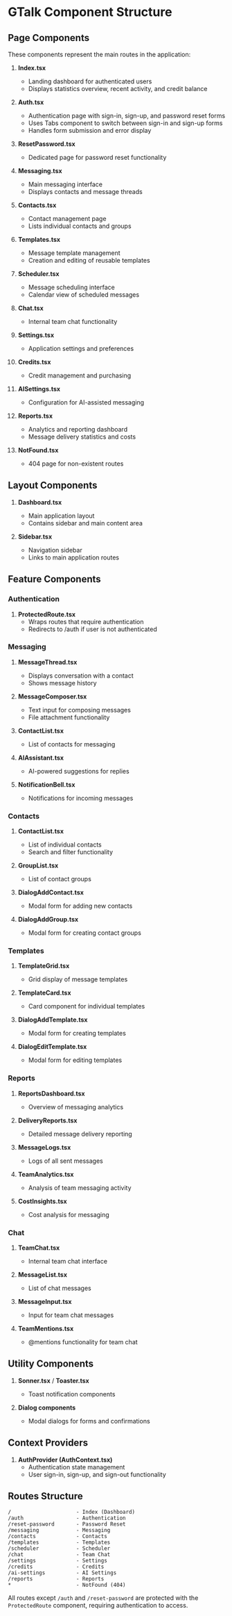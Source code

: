 
# GTalk Component Structure

## Page Components

These components represent the main routes in the application:

1. **Index.tsx**
   - Landing dashboard for authenticated users
   - Displays statistics overview, recent activity, and credit balance

2. **Auth.tsx**
   - Authentication page with sign-in, sign-up, and password reset forms
   - Uses Tabs component to switch between sign-in and sign-up forms
   - Handles form submission and error display

3. **ResetPassword.tsx**
   - Dedicated page for password reset functionality

4. **Messaging.tsx**
   - Main messaging interface
   - Displays contacts and message threads

5. **Contacts.tsx**
   - Contact management page
   - Lists individual contacts and groups

6. **Templates.tsx**
   - Message template management
   - Creation and editing of reusable templates

7. **Scheduler.tsx**
   - Message scheduling interface
   - Calendar view of scheduled messages

8. **Chat.tsx**
   - Internal team chat functionality

9. **Settings.tsx**
   - Application settings and preferences

10. **Credits.tsx**
    - Credit management and purchasing

11. **AISettings.tsx**
    - Configuration for AI-assisted messaging

12. **Reports.tsx**
    - Analytics and reporting dashboard
    - Message delivery statistics and costs

13. **NotFound.tsx**
    - 404 page for non-existent routes

## Layout Components

1. **Dashboard.tsx**
   - Main application layout
   - Contains sidebar and main content area

2. **Sidebar.tsx**
   - Navigation sidebar
   - Links to main application routes

## Feature Components

### Authentication

1. **ProtectedRoute.tsx**
   - Wraps routes that require authentication
   - Redirects to /auth if user is not authenticated

### Messaging

1. **MessageThread.tsx**
   - Displays conversation with a contact
   - Shows message history

2. **MessageComposer.tsx**
   - Text input for composing messages
   - File attachment functionality

3. **ContactList.tsx**
   - List of contacts for messaging

4. **AIAssistant.tsx**
   - AI-powered suggestions for replies

5. **NotificationBell.tsx**
   - Notifications for incoming messages

### Contacts

1. **ContactList.tsx**
   - List of individual contacts
   - Search and filter functionality

2. **GroupList.tsx**
   - List of contact groups

3. **DialogAddContact.tsx**
   - Modal form for adding new contacts

4. **DialogAddGroup.tsx**
   - Modal form for creating contact groups

### Templates

1. **TemplateGrid.tsx**
   - Grid display of message templates

2. **TemplateCard.tsx**
   - Card component for individual templates

3. **DialogAddTemplate.tsx**
   - Modal form for creating templates

4. **DialogEditTemplate.tsx**
   - Modal form for editing templates

### Reports

1. **ReportsDashboard.tsx**
   - Overview of messaging analytics

2. **DeliveryReports.tsx**
   - Detailed message delivery reporting

3. **MessageLogs.tsx**
   - Logs of all sent messages

4. **TeamAnalytics.tsx**
   - Analysis of team messaging activity

5. **CostInsights.tsx**
   - Cost analysis for messaging

### Chat

1. **TeamChat.tsx**
   - Internal team chat interface

2. **MessageList.tsx**
   - List of chat messages

3. **MessageInput.tsx**
   - Input for team chat messages

4. **TeamMentions.tsx**
   - @mentions functionality for team chat

## Utility Components

1. **Sonner.tsx** / **Toaster.tsx**
   - Toast notification components

2. **Dialog components**
   - Modal dialogs for forms and confirmations

## Context Providers

1. **AuthProvider (AuthContext.tsx)**
   - Authentication state management
   - User sign-in, sign-up, and sign-out functionality

## Routes Structure

```
/                     - Index (Dashboard)
/auth                 - Authentication
/reset-password       - Password Reset
/messaging            - Messaging
/contacts             - Contacts
/templates            - Templates
/scheduler            - Scheduler
/chat                 - Team Chat
/settings             - Settings
/credits              - Credits
/ai-settings          - AI Settings
/reports              - Reports
*                     - NotFound (404)
```

All routes except `/auth` and `/reset-password` are protected with the `ProtectedRoute` component, requiring authentication to access.
